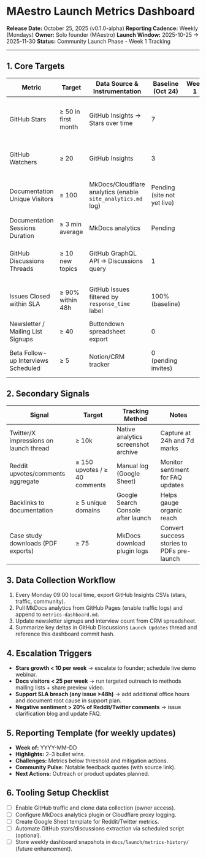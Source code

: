 # MAestro Launch Metrics Dashboard

**Release Date:** October 25, 2025 (v0.1.0-alpha)
**Reporting Cadence:** Weekly (Mondays)
**Owner:** Solo founder (MAestro)
**Launch Window:** 2025-10-25 → 2025-11-30
**Status:** Community Launch Phase - Week 1 Tracking

---

## 1. Core Targets

| Metric | Target | Data Source & Instrumentation | Baseline (Oct 24) | Week 1 | Week 2 | Week 3 | Week 4 | Notes |
|--------|--------|-------------------------------|-------------------|--------|--------|--------|--------|-------|
| GitHub Stars | ≥ 50 in first month | GitHub Insights → Stars over time | 7 | | | | | Use `Insights > Community` export (CSV) each Monday |
| GitHub Watchers | ≥ 20 | GitHub Insights | 3 | | | | | Track trend as engagement proxy |
| Documentation Unique Visitors | ≥ 100 | MkDocs/Cloudflare analytics (enable `site_analytics.md` log) | Pending (site not yet live) | | | | | Capture via GitHub Pages traffic once deployed |
| Documentation Sessions Duration | ≥ 3 min average | MkDocs analytics | Pending | | | | | Evaluate content engagement |
| GitHub Discussions Threads | ≥ 10 new topics | GitHub GraphQL API → Discussions query | 1 | | | | | Tag launch-related threads (`launch-2025`) |
| Issues Closed within SLA | ≥ 90% within 48h | GitHub Issues filtered by `response_time` label | 100% (baseline) | | | | | Use `support-plan.md` response log |
| Newsletter / Mailing List Signups | ≥ 40 | Buttondown spreadsheet export | 0 | | | | | Collect via launch email CTA |
| Beta Follow-up Interviews Scheduled | ≥ 5 | Notion/CRM tracker | 0 (pending invites) | | | | | Supports testimonials & roadmap validation |

## 2. Secondary Signals

| Signal | Target | Tracking Method | Notes |
|--------|--------|-----------------|-------|
| Twitter/X impressions on launch thread | ≥ 10k | Native analytics screenshot archive | Capture at 24h and 7d marks |
| Reddit upvotes/comments aggregate | ≥ 150 upvotes / ≥ 40 comments | Manual log (Google Sheet) | Monitor sentiment for FAQ updates |
| Backlinks to documentation | ≥ 5 unique domains | Google Search Console after launch | Helps gauge organic reach |
| Case study downloads (PDF exports) | ≥ 75 | MkDocs download plugin logs | Convert success stories to PDFs pre-launch |

## 3. Data Collection Workflow
1. Every Monday 09:00 local time, export GitHub Insights CSVs (stars, traffic, community).  
2. Pull MkDocs analytics from GitHub Pages (enable traffic logs) and append to `metrics-dashboard.md`.  
3. Update newsletter signups and interview count from CRM spreadsheet.  
4. Summarize key deltas in GitHub Discussions `Launch Updates` thread and reference this dashboard commit hash.

## 4. Escalation Triggers
- **Stars growth < 10 per week** → escalate to founder; schedule live demo webinar.  
- **Docs visitors < 25 per week** → run targeted outreach to methods mailing lists + share preview video.  
- **Support SLA breach (any issue >48h)** → add additional office hours and document root cause in support plan.  
- **Negative sentiment > 20% of Reddit/Twitter comments** → issue clarification blog and update FAQ.

## 5. Reporting Template (for weekly updates)
- **Week of:** YYYY-MM-DD  
- **Highlights:** 2–3 bullet wins.  
- **Challenges:** Metrics below threshold and mitigation actions.  
- **Community Pulse:** Notable feedback quotes (with source link).  
- **Next Actions:** Outreach or product updates planned.

## 6. Tooling Setup Checklist
- [ ] Enable GitHub traffic and clone data collection (owner access).  
- [ ] Configure MkDocs analytics plugin or Cloudflare proxy logging.  
- [ ] Create Google Sheet template for Reddit/Twitter metrics.  
- [ ] Automate GitHub stars/discussions extraction via scheduled script (optional).  
- [ ] Store weekly dashboard snapshots in `docs/launch/metrics-history/` (future enhancement).
